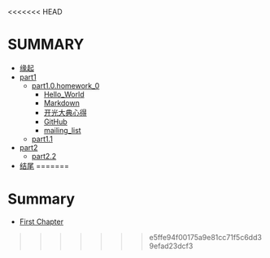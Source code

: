 <<<<<<< HEAD
# SUMMARY
* [缘起](/source/begin.md)
* [part1](source/part1/introduction)
	* [part1.0.homework_0](source/part1/week1/introduction)
	  * [Hello_World](source/part1/week1/Hello_World.md)
	  * [Markdown](source/part1/week1/Markdown.md)
	  * [开光大典心得](source/part1/week1/开光大典心得.md)
	  * [GitHub](source/part1/week1/GitHub.md)
	  * [mailing_list](source/part1/week1/mailing_list.md)
  * [part1.1](./source/part1/1.md)
* [part2](./source/part2/introduction)
  * [part2.2](./source/part2/1.md)
* [结尾](./source/end.md)
=======
# Summary
* [First Chapter](chapter1.md)
>>>>>>> e5ffe94f00175a9e81cc71f5c6dd39efad23dcf3
